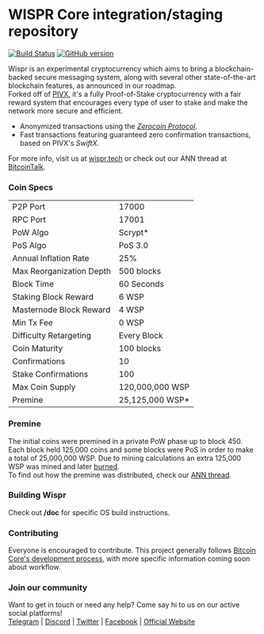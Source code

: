 WISPR Core integration/staging repository
=====================================

[![Build Status](https://travis-ci.org/WisprProject/core.svg?branch=0.3)](https://travis-ci.org/WisprProject/core) [![GitHub version](https://badge.fury.io/gh/WisprProject%2Fcore.svg)](https://badge.fury.io/gh/WisprProject%2core)

Wispr is an experimental cryptocurrency which aims to bring a blockchain-backed secure messaging system, along with several other state-of-the-art blockchain features, as announced in our roadmap.<br>
Forked off of [PIVX](https://github.com/PIVX-Project/PIVX), it's a fully Proof-of-Stake cryptocurrency with a fair reward system that encourages every type of user to stake and make the network more secure and efficient.

- Anonymized transactions using the [_Zerocoin Protocol_](https://en.wikipedia.org/wiki/Zerocoin_protocol).
- Fast transactions featuring guaranteed zero confirmation transactions, based on PIVX's _SwiftX_.

For more info, visit us at [wispr.tech](http://wispr.tech) or check out our ANN thread at [BitcoinTalk](https://bitcointalk.org/index.php?topic=4481839).

### Coin Specs

<table>
<tr><td>P2P Port</td><td>17000</td></tr>
<tr><td>RPC Port</td><td>17001</td></tr>
<tr><td>PoW Algo</td><td>Scrypt*</td></tr>
<tr><td>PoS Algo</td><td>PoS 3.0</td></tr>
<tr><td>Annual Inflation Rate</td><td>25%</td></tr>
<tr><td>Max Reorganization Depth</td><td>500 blocks</td></tr>
<tr><td>Block Time</td><td>60 Seconds</td></tr>
<tr><td>Staking Block Reward</td><td>6 WSP</td></tr>
<tr><td>Masternode Block Reward</td><td>4 WSP</td></tr>
<tr><td>Min Tx Fee</td><td>0 WSP</td></tr>
<tr><td>Difficulty Retargeting</td><td>Every Block</td></tr>
<tr><td>Coin Maturity</td><td>100 blocks</td></tr>
<tr><td>Confirmations</td><td>10</td></tr>
<tr><td>Stake Confirmations</td><td>100</td></tr>
<tr><td>Max Coin Supply</td><td>120,000,000 WSP</td></tr>
<tr><td>Premine</td><td>25,125,000 WSP*</td></tr>
</table>

### Premine
The initial coins were premined in a private PoW phase up to block 450. Each block held 125,000 coins and some blocks were PoS in order to make a total of 25,000,000 WSP. Due to mining calculations an extra 125,000 WSP was mined and later [burned](https://explorer.wispr.tech/tx/ccabff166654a078da5cda2aa758e1f801f14e8886c8b2fcc9e2d32126755fb9).<br>
To find out how the premine was distributed, check our [ANN thread](https://bitcointalk.org/index.php?topic=2561885).

### Building Wispr
Check out <b>/doc</b> for specific OS build instructions.

### Contributing
Everyone is encouraged to contribute. This project generally follows [Bitcoin Core's development process](https://github.com/bitcoin/bitcoin/blob/master/CONTRIBUTING.md), with more specific information coming soon about workflow.

### Join our community
Want to get in touch or need any help? Come say hi to us on our active social platforms!<br>
[Telegram](https://t.me/wisprchat) | [Discord](https://discord.gg/c7dvEXt) | [Twitter](http://twitter.com/WisprTech/) | [Facebook](https://facebook.com/WisprTech) | [Official Website](https://wispr.tech/)
